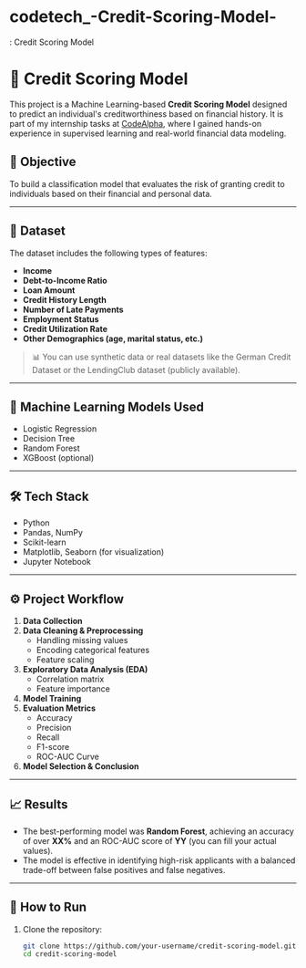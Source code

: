 # codetech_-Credit-Scoring-Model-
: Credit Scoring Model 
# 🏦 Credit Scoring Model

This project is a Machine Learning-based **Credit Scoring Model** designed to predict an individual's creditworthiness based on financial history. It is part of my internship tasks at [CodeAlpha](https://www.linkedin.com/company/codealpha/), where I gained hands-on experience in supervised learning and real-world financial data modeling.

## 📌 Objective

To build a classification model that evaluates the risk of granting credit to individuals based on their financial and personal data.

---

## 📂 Dataset

The dataset includes the following types of features:

- **Income**
- **Debt-to-Income Ratio**
- **Loan Amount**
- **Credit History Length**
- **Number of Late Payments**
- **Employment Status**
- **Credit Utilization Rate**
- **Other Demographics (age, marital status, etc.)**

> 📊 You can use synthetic data or real datasets like the German Credit Dataset or the LendingClub dataset (publicly available).

---

## 🧠 Machine Learning Models Used

- Logistic Regression
- Decision Tree
- Random Forest
- XGBoost (optional)

---

## 🛠️ Tech Stack

- Python
- Pandas, NumPy
- Scikit-learn
- Matplotlib, Seaborn (for visualization)
- Jupyter Notebook

---

## ⚙️ Project Workflow

1. **Data Collection**
2. **Data Cleaning & Preprocessing**
   - Handling missing values
   - Encoding categorical features
   - Feature scaling
3. **Exploratory Data Analysis (EDA)**
   - Correlation matrix
   - Feature importance
4. **Model Training**
5. **Evaluation Metrics**
   - Accuracy
   - Precision
   - Recall
   - F1-score
   - ROC-AUC Curve
6. **Model Selection & Conclusion**

---

## 📈 Results

- The best-performing model was **Random Forest**, achieving an accuracy of over **XX%** and an ROC-AUC score of **YY** (you can fill your actual values).
- The model is effective in identifying high-risk applicants with a balanced trade-off between false positives and false negatives.

---

## 📌 How to Run

1. Clone the repository:

   ```bash
   git clone https://github.com/your-username/credit-scoring-model.git
   cd credit-scoring-model
